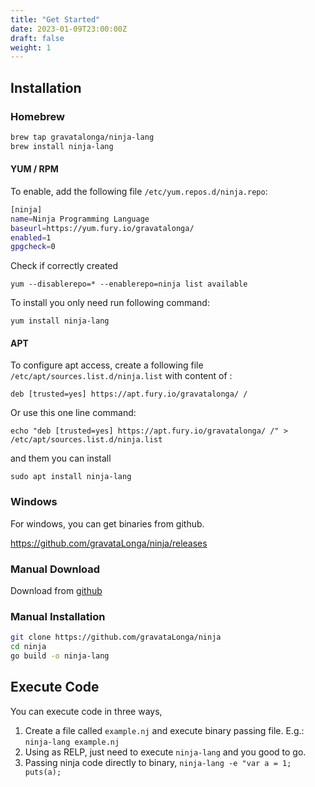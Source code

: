 ```yaml
---
title: "Get Started"
date: 2023-01-09T23:00:00Z
draft: false
weight: 1
---
```


## Installation  

### Homebrew

```sh
brew tap gravatalonga/ninja-lang
brew install ninja-lang
```  

#### YUM / RPM

To enable, add the following file `/etc/yum.repos.d/ninja.repo`:

```sh
[ninja]
name=Ninja Programming Language
baseurl=https://yum.fury.io/gravatalonga/
enabled=1
gpgcheck=0
```  

Check if correctly created

```
yum --disablerepo=* --enablerepo=ninja list available
```  

To install you only need run following command:

```
yum install ninja-lang  
```  

#### APT

To configure apt access, create a following file `/etc/apt/sources.list.d/ninja.list` with content of :

```  
deb [trusted=yes] https://apt.fury.io/gravatalonga/ /
```  

Or use this one line command:

```
echo "deb [trusted=yes] https://apt.fury.io/gravatalonga/ /" > /etc/apt/sources.list.d/ninja.list
```  

and them you can install

```
sudo apt install ninja-lang
```

### Windows  

For windows, you can get binaries from github.  

https://github.com/gravataLonga/ninja/releases  

### Manual Download

Download from [github](https://github.com/gravataLonga/ninja/releases)

### Manual Installation

```sh  
git clone https://github.com/gravataLonga/ninja
cd ninja
go build -o ninja-lang
```   

## Execute Code  

You can execute code in three ways,  

1. Create a file called `example.nj` and execute binary passing file. E.g.: `ninja-lang example.nj`  
2. Using as RELP, just need to execute `ninja-lang` and you good to go.  
3. Passing ninja code directly to binary, `ninja-lang -e "var a = 1; puts(a);`  

